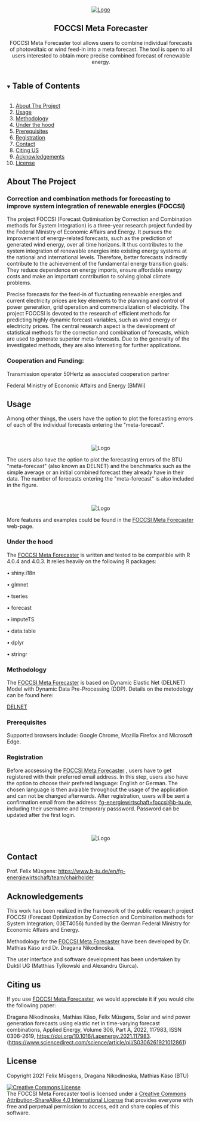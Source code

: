 <!-- PROJECT LOGO -->
<br />
<p align="center">
  <a href="https://github.com/BTU-EnerEcon/FOCCSI">
    <img src="https://github.com/BTU-EnerEcon/FOCCSI/blob/main/images/logo.PNG" alt="Logo">
  </a>

  <h2 align="center">FOCCSI Meta Forecaster</h2>

  <p align="center">
FOCCSI Meta Forecaster tool allows users to combine individual forecasts of photovoltaic or wind feed-in into a meta forecast. The tool is open to all users interested to obtain more precise combined forecast of renewable energy.
  </p>
</p>


<!-- TABLE OF CONTENTS -->
<details open="open">
  <summary><h2 style="display: inline-block">Table of Contents</h2></summary>
  <ol>
    <li><a href="#about-the-project">About The Project</a></li>
    <li><a href="#usage">Usage</a></li>
    <li><a href="#Methodology">Methodology</a></li></li>
    <li><a href="#Under-the-hood">Under the hood</a></li></li>
    <li><a href="#prerequisites">Prerequisites</a></li></li>
    <li><a href="#registration">Registration</a></li></li>
    <li><a href="#contact">Contact</a></li>
    <li><a href="#citing-us">Citing US</a></li>
    <li><a href="#acknowledgements">Acknowledgements</a></li>
    <li><a href="#license">License</a></li>
  </ol>
</details>


<!-- ABOUT THE PROJECT -->
## About The Project

### Correction and combination methods for forecasting to improve system integration of renewable energies (FOCCSI)

The project FOCCSI (Forecast Optimisation by Correction and Combination methods for System Integration) is a three-year research project funded by the Federal Ministry of Economic Affairs and Energy. It pursues the improvement of energy-related forecasts, such as the prediction of generated wind energy, over all time horizons. It thus contributes to the system integration of renewable energies into existing energy systems at the national and international levels. Therefore, better forecasts indirectly contribute to the achievement of the fundamental energy transition goals: They reduce dependence on energy imports, ensure affordable energy costs and make an important contribution to solving global climate problems.

Precise forecasts for the feed-in of fluctuating renewable energies and current electricity prices are key elements to the planning and control of power generation, grid operation and commercialization of electricity. The project FOCCSI is devoted to the research of efficient methods for predicting highly dynamic forecast variables, such as wind energy or electricity prices. The central research aspect is the development of statistical methods for the correction and combination of forecasts, which are used to generate superior meta-forecasts. Due to the generality of the investigated methods, they are also interesting for further applications.

### Cooperation and Funding: 

Transmission operator 50Hertz as associated cooperation partner

Federal Ministry of Economic Affairs and Energy (BMWi)

<!-- USAGE EXAMPLES -->
## Usage

Among other things, the users have the option to plot the forecasting errors of each of the individual forecasts entering the "meta-forecast".

<!-- Teaser Image 1 -->
<br />
<p align="center">
    <img src="https://github.com/BTU-EnerEcon/FOCCSI/blob/main/images/Teaser charts.png" alt="Logo">
  </a>

  <p align="center">
 
 The users also have the option to plot the forecasting errors of the BTU "meta-forecast" (also known as DELNET) and the benchmarks such as the simple average or an initial combined forecast they already have in their data. The number of forecasts entering the "meta-forecast" is also included in the figure.
 
  <!-- Teaser Image 2 -->
<br />
<p align="center">
    <img src="https://github.com/BTU-EnerEcon/FOCCSI/blob/main/images/teaser chart 2.png" alt="Logo">
  </a>

  <p align="center">

More features and examples could be found in the [FOCCSI Meta Forecaster](https://nb5.ew.tu-cottbus.de/) web-page.

<!-- UNDER THE HOOD -->
### Under the hood

The [FOCCSI Meta Forecaster](https://nb5.ew.tu-cottbus.de/)  is written and tested to be compatible with R 4.0.4 and 4.0.3. 
It relies heavily on the following R packages:

•	shiny.i18n

•	glmnet

•	tseries

•	forecast

•	imputeTS

•	data.table

•	dplyr

•	stringr


<!-- METHODOLOGY -->
### Methodology

The [FOCCSI Meta Forecaster](https://nb5.ew.tu-cottbus.de/)  is based on Dynamic Elastic Net (DELNET) Model with Dynamic Data Pre-Processing (DDP). Details on the metodology can be found here:

[DELNET](https://github.com/BTU-EnerEcon/FOCCSI/blob/main/Nikodinoska_DELNET.pdf)

<!-- Prerequisites -->
### Prerequisites

Supported browsers include: Google Chrome, Mozilla Firefox and Microsoft Edge.

<!-- USAGE EXAMPLES -->
### Registration

Before accsessing the [FOCCSI Meta Forecaster](https://nb5.ew.tu-cottbus.de/) , users have to get registered with their preferred email address. In this step, users also have the option to choose their prefered language: English or German. The chosen language is then avaiable throughout the usage of the application and can not be changed afterwards. After registration, users will be sent a confirmation email from the address: fg-energiewirtschaft+foccsi@b-tu.de, including their username and temporary passsword. Password can be updated after the first login. 

<!-- Registration Image -->
<br />
<p align="center">
    <img src="https://github.com/BTU-EnerEcon/FOCCSI/blob/main/images/registration.png" alt="Logo">
  </a>

  <p align="center">


<!-- CONTACT -->
## Contact

Prof. Felix Müsgens: https://www.b-tu.de/en/fg-energiewirtschaft/team/chairholder


<!-- ACKNOWLEDGEMENTS -->
## Acknowledgements

This work has been realized in the framework of the public research project FOCCSI (Forecast Optimization by Correction and Combination methods for System Integration; 03ET4056) funded by the German Federal Ministry for Economic Affairs and Energy. 

Methodology for the [FOCCSI Meta Forecaster](https://nb5.ew.tu-cottbus.de/)  have been developed by Dr. Mathias Käso and Dr. Dragana Nikodinoska.

The user interface and software development has been undertaken by Duktil UG (Matthias Tylkowski and Alexandru Giurca).


## Citing us

If you use [FOCCSI Meta Forecaster](https://nb5.ew.tu-cottbus.de/), we would appreciate it if you would cite the following paper:

Dragana Nikodinoska, Mathias Käso, Felix Müsgens,
Solar and wind power generation forecasts using elastic net in time-varying forecast combinations,
Applied Energy,
Volume 306, Part A,
2022,
117983,
ISSN 0306-2619,
https://doi.org/10.1016/j.apenergy.2021.117983.
(https://www.sciencedirect.com/science/article/pii/S0306261921012861)

## License

Copyright 2021 Felix Müsgens, Dragana Nikodinoska, Mathias Käso (BTU)

<a rel="license" href="http://creativecommons.org/licenses/by-sa/4.0/"><img alt="Creative Commons License" style="border-width:0" src="https://i.creativecommons.org/l/by-sa/4.0/88x31.png" /></a><br />The FOCCSI Meta Forecaster tool is licensed under a <a rel="license" href="http://creativecommons.org/licenses/by-sa/4.0/">Creative Commons Attribution-ShareAlike 4.0 International License</a> that provides everyone with free and perpetual permission to access, edit and share copies of this software.
